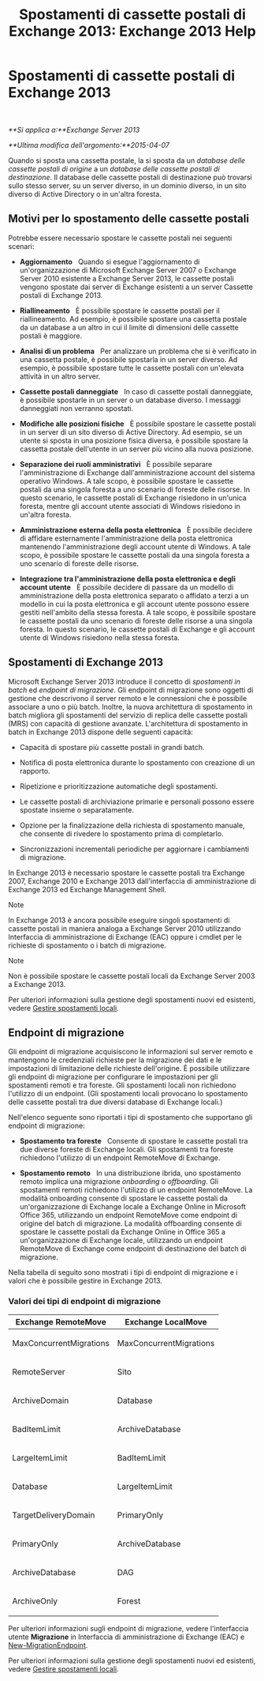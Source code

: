 ﻿---
title: 'Spostamenti di cassette postali di Exchange 2013: Exchange 2013 Help'
TOCTitle: Spostamenti di cassette postali di Exchange 2013
ms:assetid: 9c0a0bc9-2a39-4cf0-aa6e-6e5ef3fd38b5
ms:mtpsurl: https://technet.microsoft.com/it-it/library/JJ150543(v=EXCHG.150)
ms:contentKeyID: 50481274
ms.date: 05/22/2018
mtps_version: v=EXCHG.150
ms.translationtype: MT
---

# Spostamenti di cassette postali di Exchange 2013

 

_**Si applica a:**Exchange Server 2013_

_**Ultima modifica dell'argomento:**2015-04-07_

Quando si sposta una cassetta postale, la si sposta da un *database delle cassette postali di origine* a un *database delle cassette postali di destinazione*. Il database delle cassette postali di destinazione può trovarsi sullo stesso server, su un server diverso, in un dominio diverso, in un sito diverso di Active Directory o in un'altra foresta.

## Motivi per lo spostamento delle cassette postali

Potrebbe essere necessario spostare le cassette postali nei seguenti scenari:

  - **Aggiornamento**   Quando si esegue l'aggiornamento di un'organizzazione di Microsoft Exchange Server 2007 o Exchange Server 2010 esistente a Exchange Server 2013, le cassette postali vengono spostate dai server di Exchange esistenti a un server Cassette postali di Exchange 2013.

  - **Riallineamento**   È possibile spostare le cassette postali per il riallineamento. Ad esempio, è possibile spostare una cassetta postale da un database a un altro in cui il limite di dimensioni delle cassette postali è maggiore.

  - **Analisi di un problema**   Per analizzare un problema che si è verificato in una cassetta postale, è possibile spostarla in un server diverso. Ad esempio, è possibile spostare tutte le cassette postali con un'elevata attività in un altro server.

  - **Cassette postali danneggiate**   In caso di cassette postali danneggiate, è possibile spostarle in un server o un database diverso. I messaggi danneggiati non verranno spostati.

  - **Modifiche alle posizioni fisiche**   È possibile spostare le cassette postali in un server di un sito diverso di Active Directory. Ad esempio, se un utente si sposta in una posizione fisica diversa, è possibile spostare la cassetta postale dell'utente in un server più vicino alla nuova posizione.

  - **Separazione dei ruoli amministrativi**   È possibile separare l'amministrazione di Exchange dall'amministrazione account del sistema operativo Windows. A tale scopo, è possibile spostare le cassette postali da una singola foresta a uno scenario di foreste delle risorse. In questo scenario, le cassette postali di Exchange risiedono in un'unica foresta, mentre gli account utente associati di Windows risiedono in un'altra foresta.

  - **Amministrazione esterna della posta elettronica**   È possibile decidere di affidare esternamente l'amministrazione della posta elettronica mantenendo l'amministrazione degli account utente di Windows. A tale scopo, è possibile spostare le cassette postali da una singola foresta a uno scenario di foreste delle risorse.

  - **Integrazione tra l'amministrazione della posta elettronica e degli account utente**   È possibile decidere di passare da un modello di amministrazione della posta elettronica separato o affidato a terzi a un modello in cui la posta elettronica e gli account utente possono essere gestiti nell'ambito della stessa foresta. A tale scopo, è possibile spostare le cassette postali da uno scenario di foreste delle risorse a una singola foresta. In questo scenario, le cassette postali di Exchange e gli account utente di Windows risiedono nella stessa foresta.

## Spostamenti di Exchange 2013

Microsoft Exchange Server 2013 introduce il concetto di *spostamenti in batch* ed *endpoint di migrazione*. Gli endpoint di migrazione sono oggetti di gestione che descrivono il server remoto e le connessioni che è possibile associare a uno o più batch. Inoltre, la nuova architettura di spostamento in batch migliora gli spostamenti del servizio di replica delle cassette postali (MRS) con capacità di gestione avanzate. L'architettura di spostamento in batch in Exchange 2013 dispone delle seguenti capacità:

  - Capacità di spostare più cassette postali in grandi batch.

  - Notifica di posta elettronica durante lo spostamento con creazione di un rapporto.

  - Ripetizione e prioritizzazione automatiche degli spostamenti.

  - Le cassette postali di archiviazione primarie e personali possono essere spostate insieme o separatamente.

  - Opzione per la finalizzazione della richiesta di spostamento manuale, che consente di rivedere lo spostamento prima di completarlo.

  - Sincronizzazioni incrementali periodiche per aggiornare i cambiamenti di migrazione.

In Exchange 2013 è necessario spostare le cassette postali tra Exchange 2007, Exchange 2010 e Exchange 2013 dall'interfaccia di amministrazione di Exchange 2013 ed Exchange Management Shell.


> [!NOTE]
> In Exchange 2013 è ancora possibile eseguire singoli spostamenti di cassette postali in maniera analoga a Exchange Server 2010 utilizzando Interfaccia di amministrazione di Exchange (EAC) oppure i cmdlet per le richieste di spostamento o i batch di migrazione.




> [!NOTE]
> Non è possibile spostare le cassette postali locali da Exchange Server 2003 a Exchange 2013.



Per ulteriori informazioni sulla gestione degli spostamenti nuovi ed esistenti, vedere [Gestire spostamenti locali](manage-on-premises-moves-exchange-2013-help.md).

## Endpoint di migrazione

Gli endpoint di migrazione acquisiscono le informazioni sul server remoto e mantengono le credenziali richieste per la migrazione dei dati e le impostazioni di limitazione delle richieste dell'origine. È possibile utilizzare gli endpoint di migrazione per configurare le impostazioni per gli spostamenti remoti e tra foreste. Gli spostamenti locali non richiedono l'utilizzo di un endpoint. (Gli spostamenti locali provocano lo spostamento delle cassette postali tra due diversi database di Exchange locali.)

Nell'elenco seguente sono riportati i tipi di spostamento che supportano gli endpoint di migrazione:

  - **Spostamento tra foreste**   Consente di spostare le cassette postali tra due diverse foreste di Exchange locali. Gli spostamenti tra foreste richiedono l'utilizzo di un endpoint RemoteMove di Exchange.

  - **Spostamento remoto**   In una distribuzione ibrida, uno spostamento remoto implica una migrazione *onboarding* o *offboarding*. Gli spostamenti remoti richiedono l'utilizzo di un endpoint RemoteMove. La modalità onboarding consente di spostare le cassette postali da un'organizzazione di Exchange locale a Exchange Online in Microsoft Office 365, utilizzando un endpoint RemoteMove come endpoint di origine del batch di migrazione. La modalità offboarding consente di spostare le cassette postali da Exchange Online in Office 365 a un'organizzazione di Exchange locale, utilizzando un endpoint RemoteMove di Exchange come endpoint di destinazione del batch di migrazione.

Nella tabella di seguito sono mostrati i tipi di endpoint di migrazione e i valori che è possibile gestire in Exchange 2013.

### Valori dei tipi di endpoint di migrazione

<table>
<colgroup>
<col style="width: 50%" />
<col style="width: 50%" />
</colgroup>
<thead>
<tr class="header">
<th>Exchange RemoteMove</th>
<th>Exchange LocalMove</th>
</tr>
</thead>
<tbody>
<tr class="odd">
<td><p>MaxConcurrentMigrations</p></td>
<td><p>MaxConcurrentMigrations</p></td>
</tr>
<tr class="even">
<td><p>RemoteServer</p></td>
<td><p>Sito</p></td>
</tr>
<tr class="odd">
<td><p>ArchiveDomain</p></td>
<td><p>Database</p></td>
</tr>
<tr class="even">
<td><p>BadItemLimit</p></td>
<td><p>ArchiveDatabase</p></td>
</tr>
<tr class="odd">
<td><p>LargeItemLimit</p></td>
<td><p>BadItemLimit</p></td>
</tr>
<tr class="even">
<td><p>Database</p></td>
<td><p>LargeItemLimit</p></td>
</tr>
<tr class="odd">
<td><p>TargetDeliveryDomain</p></td>
<td><p>PrimaryOnly</p></td>
</tr>
<tr class="even">
<td><p>PrimaryOnly</p></td>
<td><p>ArchiveDatabase</p></td>
</tr>
<tr class="odd">
<td><p>ArchiveDatabase</p></td>
<td><p>DAG</p></td>
</tr>
<tr class="even">
<td><p>ArchiveOnly</p></td>
<td><p>Forest</p></td>
</tr>
</tbody>
</table>


Per ulteriori informazioni sugli endpoint di migrazione, vedere l'interfaccia utente **Migrazione** in Interfaccia di amministrazione di Exchange (EAC) e [New-MigrationEndpoint](https://technet.microsoft.com/it-it/library/jj218611\(v=exchg.150\)).

Per ulteriori informazioni sulla gestione degli spostamenti nuovi ed esistenti, vedere [Gestire spostamenti locali](manage-on-premises-moves-exchange-2013-help.md).


